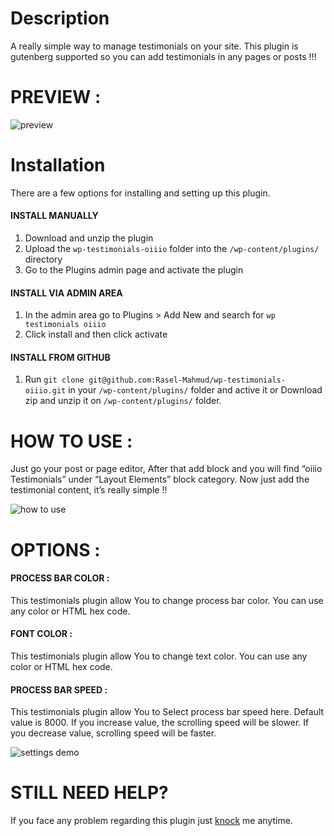 ﻿# Description
A really simple way to manage testimonials on your site. This plugin is gutenberg supported so you can add testimonials in any pages or posts !!!

# PREVIEW :

![preview](https://ps.w.org/wp-testimonials-oiiio/assets/screenshot-1.gif?rev=2305549)

# Installation
There are a few options for installing and setting up this plugin.

#### INSTALL MANUALLY
1. Download and unzip the plugin
1. Upload the `wp-testimonials-oiiio` folder into the `/wp-content/plugins/` directory
1. Go to the Plugins admin page and activate the plugin

#### INSTALL VIA ADMIN AREA
1. In the admin area go to Plugins > Add New and search for `wp testimonials oiiio`
1. Click install and then click activate

#### INSTALL FROM GITHUB
1. Run `git clone git@github.com:Rasel-Mahmud/wp-testimonials-oiiio.git` in your `/wp-content/plugins/` folder and active it or Download zip and unzip it on `/wp-content/plugins/` folder.

# HOW TO USE :
Just go your post or page editor, After that add block and you will find “oiiio Testimonials” under “Layout Elements” block category. Now just add the testimonial content, it’s really simple !!

![how to use](https://ps.w.org/wp-testimonials-oiiio/assets/screenshot-2.gif?rev=2304832)

# OPTIONS :
#### PROCESS BAR COLOR :
This testimonials plugin allow You to change process bar color. You can use any color or HTML hex code.

#### FONT COLOR :
This testimonials plugin allow You to change text color. You can use any color or HTML hex code.

#### PROCESS BAR SPEED :
This testimonials plugin allow You to Select process bar speed here. Default value is 8000. If you increase value, the scrolling speed will be slower. If you decrease value, scrolling speed will be faster.

![settings demo](https://ps.w.org/wp-testimonials-oiiio/assets/screenshot-3.png?rev=2304833)


# STILL NEED HELP?
If you face any problem regarding this plugin just <a href="https://rasel-portfolio.com" target="_blank">knock</a> me anytime.